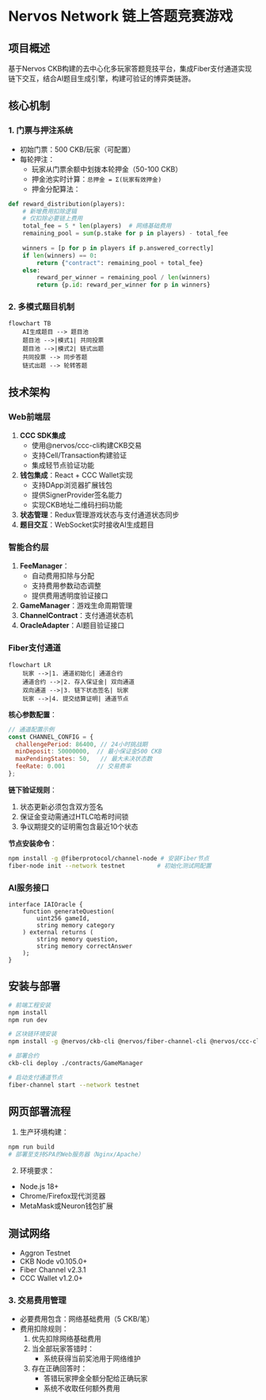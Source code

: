 # Nervos Network 链上答题竞赛游戏

## 项目概述
基于Nervos CKB构建的去中心化多玩家答题竞技平台，集成Fiber支付通道实现链下交互，结合AI题目生成引擎，构建可验证的博弈类链游。

## 核心机制

### 1. 门票与押注系统
- 初始门票：500 CKB/玩家（可配置）
- 每轮押注：
  - 玩家从门票余额中划拨本轮押金（50-100 CKB）
  - 押金池实时计算：`总押金 = Σ(玩家有效押金)`
  - 押金分配算法：
```python
def reward_distribution(players):
    # 新增费用扣除逻辑
    # 仅扣除必要链上费用
    total_fee = 5 * len(players)  # 网络基础费用
    remaining_pool = sum(p.stake for p in players) - total_fee
    
    winners = [p for p in players if p.answered_correctly]
    if len(winners) == 0:
        return {"contract": remaining_pool + total_fee}
    else:
        reward_per_winner = remaining_pool / len(winners)
        return {p.id: reward_per_winner for p in winners}
```

### 2. 多模式题目机制
```mermaid
flowchart TB
    AI生成题目 --> 题目池
    题目池 -->|模式1| 共同投票
    题目池 -->|模式2| 链式出题
    共同投票 --> 同步答题
    链式出题 --> 轮转答题
```

## 技术架构

### Web前端层
1. **CCC SDK集成**
   - 使用@nervos/ccc-cli构建CKB交易
   - 支持Cell/Transaction构建验证
   - 集成轻节点验证功能
2. **钱包集成**：React + CCC Wallet实现
   - 支持DApp浏览器扩展钱包
   - 提供SignerProvider签名能力
   - 实现CKB地址二维码扫码功能
2. **状态管理**：Redux管理游戏状态与支付通道状态同步
3. **题目交互**：WebSocket实时接收AI生成题目

### 智能合约层
1. **FeeManager**：
   - 自动费用扣除与分配
   - 支持费用参数动态调整
   - 提供费用透明度验证接口
2. **GameManager**：游戏生命周期管理
3. **ChannelContract**：支付通道状态机
3. **OracleAdapter**：AI题目验证接口

### Fiber支付通道
```mermaid
flowchart LR
    玩家 -->|1. 通道初始化| 通道合约
    通道合约 -->|2. 存入保证金| 双向通道
    双向通道 -->|3. 链下状态签名| 玩家
    玩家 -->|4. 提交结算证明| 通道节点
```

**核心参数配置**：
```javascript
// 通道配置示例
const CHANNEL_CONFIG = {
  challengePeriod: 86400, // 24小时挑战期
  minDeposit: 50000000,  // 最小保证金500 CKB
  maxPendingStates: 50,   // 最大未决状态数
  feeRate: 0.001         // 交易费率
};
```

**链下验证规则**：
1. 状态更新必须包含双方签名
2. 保证金变动需通过HTLC哈希时间锁
3. 争议期提交的证明需包含最近10个状态

**节点安装命令**：
```bash
npm install -g @fiberprotocol/channel-node # 安装Fiber节点
fiber-node init --network testnet         # 初始化测试网配置
```

### AI服务接口
```solidity
interface IAIOracle {
    function generateQuestion(
        uint256 gameId,
        string memory category
    ) external returns (
        string memory question,
        string memory correctAnswer
    );
}
```

## 安装与部署
```bash
# 前端工程安装
npm install
npm run dev

# 区块链环境安装
npm install -g @nervos/ckb-cli @nervos/fiber-channel-cli @nervos/ccc-cli

# 部署合约
ckb-cli deploy ./contracts/GameManager

# 启动支付通道节点
fiber-channel start --network testnet
```

## 网页部署流程
1. 生产环境构建：
```bash
npm run build
# 部署至支持SPA的Web服务器（Nginx/Apache）
```

2. 环境要求：
- Node.js 18+
- Chrome/Firefox现代浏览器
- MetaMask或Neuron钱包扩展

## 测试网络
- Aggron Testnet
- CKB Node v0.105.0+
- Fiber Channel v2.3.1
- CCC Wallet v1.2.0+
### 3. 交易费用管理
- 必要费用包含：网络基础费用（5 CKB/笔）
- 费用扣除规则：
  1. 优先扣除网络基础费用
  2. 当全部玩家答错时：
     - 系统获得当前奖池用于网络维护
  3. 存在正确回答时：
     - 答错玩家押金全额分配给正确玩家
     - 系统不收取任何额外费用
